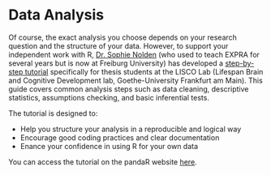 # Data Analysis

Of course, the exact analysis you choose depends on your research question and the structure of your data. However, to support your independent work with R, [Dr. Sophie Nolden](https://uni-freiburg.de/edupsy/team/nolden/) (who used to teach EXPRA for several years but is now at Freiburg University) has developed a [step-by-step tutorial](https://pandar.netlify.app/lehre/independence/independence-r/) specifically for thesis students at the LISCO Lab (Lifespan Brain and Cognitive Development lab, Goethe-University Frankfurt am Main). This guide covers common analysis steps such as data cleaning, descriptive statistics, assumptions checking, and basic inferential tests.

The tutorial is designed to:  

- Help you structure your analysis in a reproducible and logical way
- Encourage good coding practices and clear documentation
- Enance your confidence in using R for your own data

You can access the tutorial on the pandaR website [here](https://pandar.netlify.app/lehre/independence/independence-r/).

